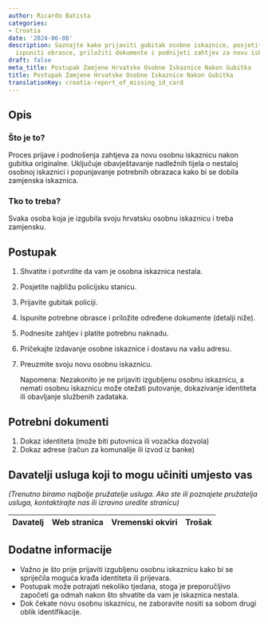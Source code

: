 ```yaml
---
author: Ricardo Batista
categories:
- Croatia
date: '2024-06-08'
description: Saznajte kako prijaviti gubitak osobne iskaznice, posjetiti policiju,
  ispuniti obrasce, priložiti dokumente i podnijeti zahtjev za novu iskaznicu u Hrvatskoj.
draft: false
meta_title: Postupak Zamjene Hrvatske Osobne Iskaznice Nakon Gubitka
title: Postupak Zamjene Hrvatske Osobne Iskaznice Nakon Gubitka
translationKey: croatia-report_of_missing_id_card
---
```



## Opis
### Što je to?
Proces prijave i podnošenja zahtjeva za novu osobnu iskaznicu nakon gubitka originalne. Uključuje obavještavanje nadležnih tijela o nestaloj osobnoj iskaznici i popunjavanje potrebnih obrazaca kako bi se dobila zamjenska iskaznica.
### Tko to treba?
Svaka osoba koja je izgubila svoju hrvatsku osobnu iskaznicu i treba zamjensku.

## Postupak
1. Shvatite i potvrdite da vam je osobna iskaznica nestala.
2. Posjetite najbližu policijsku stanicu.
3. Prijavite gubitak policiji.
4. Ispunite potrebne obrasce i priložite određene dokumente (detalji niže).
5. Podnesite zahtjev i platite potrebnu naknadu.
6. Pričekajte izdavanje osobne iskaznice i dostavu na vašu adresu.
7. Preuzmite svoju novu osobnu iskaznicu.

   Napomena: Nezakonito je ne prijaviti izgubljenu osobnu iskaznicu, a nemati osobnu iskaznicu može otežati putovanje, dokazivanje identiteta ili obavljanje službenih zadataka.

## Potrebni dokumenti
1. Dokaz identiteta (može biti putovnica ili vozačka dozvola)
2. Dokaz adrese (račun za komunalije ili izvod iz banke)

## Davatelji usluga koji to mogu učiniti umjesto vas

_(Trenutno biramo najbolje pružatelje usluga. Ako ste ili poznajete pružatelja usluga, kontaktirajte nas ili izravno uredite stranicu)_

| Davatelj | Web stranica | Vremenski okviri | Trošak |
| --------------- | --------------- | :-------------: | :-------------: |

## Dodatne informacije
- Važno je što prije prijaviti izgubljenu osobnu iskaznicu kako bi se spriječila moguća krađa identiteta ili prijevara.
- Postupak može potrajati nekoliko tjedana, stoga je preporučljivo započeti ga odmah nakon što shvatite da vam je iskaznica nestala.
- Dok čekate novu osobnu iskaznicu, ne zaboravite nositi sa sobom drugi oblik identifikacije.